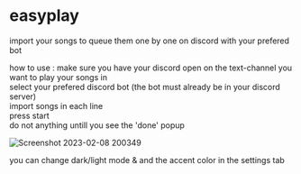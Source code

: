 # easyplay
import your songs to queue them one by one on discord with your prefered bot

how to use :
make sure you have your discord open on the text-channel you want to play your songs in<br />
select your prefered discord bot (the bot must already be in your discord server)<br />
import songs in each line <br />
press start<br />
do not anything untill you see the 'done' popup<br />



![Screenshot 2023-02-08 200349](https://user-images.githubusercontent.com/115648246/217592822-d5562e7b-a399-4753-ba1e-508906aadadc.png)


you can change dark/light mode & and the accent color in the settings tab
